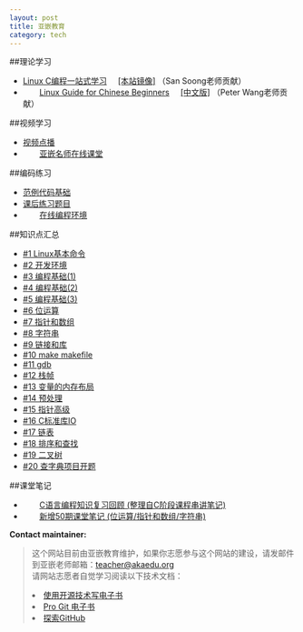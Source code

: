 ```yaml
---
layout: post
title: 亚嵌教育
category: tech 
---
```

##理论学习
<ul>
<li> 
  <a href="http://learn.akae.cn/" target="_blank">Linux C编程一站式学习</a> &nbsp; &nbsp;  
  <a href="/book/" target="_blank">[本站镜像]</a> （San Soong老师贡献）
</li>
<li> 
  <img border="0" src="http://www.akaedu.org/img/new2.gif" width="25" height="15">
  <a href="http://happypeter.github.com/LGCB/book/index.html" target="_blank">Linux Guide for Chinese Beginners</a> &nbsp; &nbsp; 
  <a href="http://happypeter.github.com/LGCB/book/zh/" target="_blank">[中文版]</a> （Peter Wang老师贡献） 
</li> 
</ul>

##视频学习
<ul>
<li>
  <a href="http://akaedu.gensee.com/webcast/site/ondemand" target="_blank">视频点播</a> 
</li>
<li>
  <img border="0" src="http://www.akaedu.org/img/new2.gif" width="25" height="15">
  <a href="/video/list.html" target="_blank">亚嵌名师在线课堂</a> 
</li>
</ul>

##编码练习
<ul>
<li> <a href="/code/primary_coding.html">范例代码基础</a> </li> 
<li> <a href="http://akaedu.github.com/practice">课后练习题目</a> </li> 
<li> 
  <img border="0" src="http://www.akaedu.org/img/new2.gif" width="25" height="15">
  <a href="http://akaedu.codepad.org">在线编程环境</a> 
</li> 
</ul>

##知识点汇总
<ul>
<li> <a href="/post/chapter_01.html">#1 Linux基本命令</a> </li>
<li> <a href="/post/chapter_02.html">#2 开发环境</a> </li>
<li> <a href="/post/chapter_03.html">#3 编程基础(1)</a> </li>
<li> <a href="/post/chapter_04.html">#4 编程基础(2)</a> </li>
<li> <a href="/post/chapter_05.html">#5 编程基础(3)</a> </li>
<li> <a href="/post/chapter_06.html">#6 位运算</a> </li>
<li> <a href="/post/chapter_07.html">#7 指针和数组</a> </li>
<li> <a href="/post/chapter_08.html">#8 字符串</a> </li>
<li> <a href="/post/chapter_09.html">#9 链接和库</a> </li>
<li> <a href="/post/chapter_10.html">#10 make makefile</a> </li>
<li> <a href="/post/chapter_11.html">#11 gdb</a> </li>
<li> <a href="/post/chapter_12.html">#12 栈帧</a> </li>
<li> <a href="/post/chapter_13.html">#13 变量的内存布局</a> </li>
<li> <a href="/post/chapter_14.html">#14 预处理</a> </li>
<li> <a href="/post/chapter_15.html">#15 指针高级</a> </li>
<li> <a href="/post/chapter_16.html">#16 C标准库IO</a> </li>
<li> <a href="/post/chapter_17.html">#17 链表</a> </li>
<li> <a href="/post/chapter_18.html">#18 排序和查找</a> </li>
<li> <a href="/post/chapter_19.html">#19 二叉树</a> </li>
<li> <a href="/post/chapter_20.html">#20 查字典项目开题</a> </li>
</ul>

##课堂笔记
<ul>
<li> 
  <img border="0" src="http://www.akaedu.org/img/new2.gif" width="25" height="15">
  <a href="/code/c_notes.html">C语言编程知识复习回顾 (整理自C阶段课程串讲笔记)</a>   
</li>
<li> 
 <img border="0" src="http://www.akaedu.org/img/new2.gif" width="25" height="15">
 <a href="term50_notes.html">新增50期课堂笔记 (位运算/指针和数组/字符串) </a> 
</li>
</ul>
 
<p>
<b>Contact maintainer:</b>
</p>

<blockquote>
<p>
这个网站目前由亚嵌教育维护，如果你志愿参与这个网站的建设，请发邮件到亚嵌老师邮箱：<a
href="mailto:teacher@akaedu.org?subject=feedback">teacher@akaedu.org</a><br>
请网站志愿者自觉学习阅读以下技术文档：<br>
<li> <a href="http://www.ituring.com.cn/article/828"> 使用开源技术写电子书 </a> <br> </li>
<li> <a href="http://progit.org/book/zh/"> Pro Git 电子书 </a> <br> </li>
<li> <a href="http://www.worldhello.net/gotgithub/"> 探索GitHub </a> <br> </li>


</p>
</blockquote>
